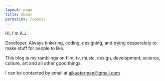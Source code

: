 ```yaml
---
layout: page
title: About
permalink: /about/
---
```


Hi, I'm A.J.

Developer. Always tinkering, coding, designing, and trying desperately to make stuff for people to like.

This blog is my ramblings on film, tv, music, design, development, science, culture, art and all other good things.

I can be contacted by email at <a href="mailto:ajkueterman@gmail.com">ajkueterman@gmail.com</a>
